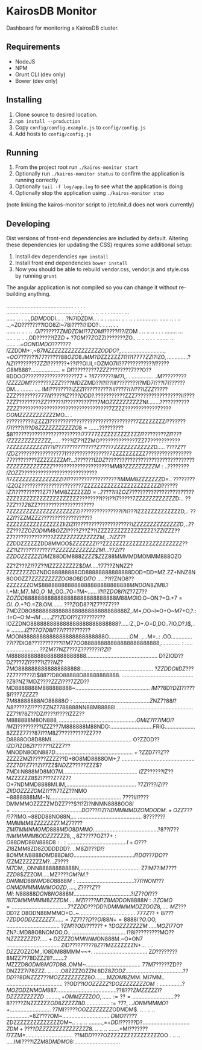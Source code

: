 KairosDB Monitor
================================

Dashboard for monitoring a KairosDB cluster.

## Requirements

* NodeJS
* NPM
* Grunt CLI (dev only)
* Bower (dev only)

## Installing

1. Clone source to desired location. 
2. `npm install --production`
3. Copy `config/config.example.js` to `config/config.js`
4. Add hosts to `config/config.js`

## Running

1. From the project root run `./kairos-monitor start`
2. Optionally run `./kairos-monitor status` to confirm the application is running correctly
3. Optionally `tail -f log/app.log` to see what the application is doing
4. Optionally stop the application using `./kairos-monitor stop` 

(note linking the kairos-monitor script to /etc/init.d does not work currently)

## Developing

Dist versions of front-end dependencies are included by default. Altering these dependencies (or updating the CSS) 
requires some additional setup:

1. Install dev dependencies `npm install`
2. Install front end dependencies `bower install`
3. Now you should be able to rebuild vendor.css, vendor.js and style.css by running `grunt`

The angular application is not compiled so you can change it without re-building anything.


............................................                                            .  .   . .  
........ ......................  ............ ...:,.   .        . .. .. .. .        . ........ ...  
......   ..             . ...,$DDMD$ODI...  . .?N7IDZDM.. . ..  . ........ .. . ..  . ..............
......      ..  .  ..   ..,~ZO????????IOO8ZI~78I????I?IDO?:.      .                   .    ..  . .  
......   .. ..  .  ..  .$OI??????7ZMDZDMI?7ZOMI?????I??I$ZDM    . .. .. .. .  .     . ........ ...  
.... .      ..  ..  .,OD??????IZZ$D+?$7$OM?7Z$OZZI???????$Z$O..   .. .. .. .        . ........ ...  
......     ..=$OONDMDO???????I$ZZDDM+:,~87M$ZZZZZZZZZZZZZZZZODDO?,.. .. .. ..      .. ........ ...  
.......,+OO$7??????I77??????$88OZO8. IMM?D$ZZZZZZ7I?I?I7$777ZZ$I?IZO$,.....             . . .. .    
.... ?NZI????????7ZZ$I???????+??I??OI.II,=DZMO7II??7$??????????I?????O8M888?..      . ............ .
...=DI?????????7ZZZ$$????????$7???O??8DDO$O???????????????????77+?II7??????IM7$I,.  . ..............
..M$?????????IZZZZDM????????ZZZ????MDZ$ZMD??I$?$I??III????????I?MD7I???I7I??????DM... ........ .... 
IMI????????I$ZZZ$I??????????II$I?????I7I???IZZZ$?????ZZZ$????????777N$?????IZ$????DDD? .            
???????????$ZZZ7????????????????II????7$ZZ7????????ZZ??????I?????????7??7MOZZZZZZZZZZ$N$I..... ...  
???????????ZZZZ$?????????????????????????????????7ZZZZ$????????????$7????$OOMZZZZZZZZZZ$ZMO... .    
??????????IZZZZI????????????????????????????????7ZZZZZZZZ$I???????I7I????II??D8ZZZZZZZZZZZO8=.......
?????????$$$8$?????????????????????????I$77777$ZZZZZZZZZZZZZ$I?????????ZI????I$$ZZZZZZZZZZZZZ$,.....
????IZ7?IZZMO?????????????7ZZ77???????????7$ZZZZZZZZZZZI??II??7????????????Z7???7ZZZZZZZZZZZZ$D.....
????$Z??IZ$DZ???????????????77I????????????????7ZZZZZZZZZZ7????????????????77?????????ZZZZZZZZ$M?...
????$???IZ$DZ?????????????????????????????????ZZZZZZZZZZZZZZ$?????????????????????$MM8?ZZZZZZZZZM:..
????????IZOZZ????????????????????????????II7ZZZZZZZZZZZZZZZ$I7I???????????????????I$MMM8ZZZZZZZ$D=..
????????IZZOZ??????????????????????7ZZZZZZZZZZZZZZZZZZZZZZZI??????I$Z$7I??????????Z7?7MM8ZZZZZZ$D=..
?????I$IIZ$OZ7???????????????????????$ZZZZZZZZZZZZZZZZZZZZZZ????????I??I??I$7?????7ZZZZZZZZZZZZ$D:..
??$7ZZ??7Z$8ZZ$?????????????????????7ZZZZZZZZZZZZZZZZZZZZ$ZI???????????????I?II???IZZZZZZZZZZZZZD,..
??Z$ZI??$ZZMZZZ$???????????????????$ZZZZZZZZZZZZZZZZZIIZ$IZI?????????????????????IZZZZZZZZZZZZZZD,..
??ZZ???ZZ$O$ZODMM8OZZ$I????$Z??$Z??IZZZZZZZZZZZZZZZZZ$?ZZIZZ$Z??Z7??$?????????????ZZZZZZZZZZZZZZM,..
?IZZ??ZZ$DDZZZZZZDD8MMOO$$ZZZZZZZI??$ZZZZZZZZZZZZZZZ$ZZZZZZZZZ??ZZ?IZ?????????????ZZZZZZZZZZZZZMI...
?7ZI??ZZDOZ$$ZZZZZDM$Z88DDM888Z$ZZZ$$$Z$ZZ88MMMMDMOMMM888OZO$$$$ZZ?Z$???ZI?7Z??I$IZZZZZZZZZ$$DM.....
?77??$ZNNZZ?7ZZZZZZZOZNDO88888888OD88888888888888DOD=DD=MZ.ZZ+NNZ8N8OOOZZ$7ZZZZZZZZZOO8O8DDI7O~.....
??I?$ZNO8$??$ZZZZZZZOM$$888888888888888888888888888MNDON8ZM8$.?I.+M:,M7..MO,$O~~$M,,OO..7O=?M~......
I?I?Z$DO8I?IZ$?7Z7??Z$OZDD8888888888888888888888888888M88MO$IO.O~ON.?=O.+7$=OI..O$.+?O.=Z8.OM.......
$???Z$OD8??IZ7??77???7MDZD8O88888888888888888888888888888Z,.M=,OO~I=O+O~M7+O,?.::I=O~O:M~$IM~ ......
Z$??$Z$DOI??Z?????????IOZZDNO888888888888888888888888888?.....:Z.,D+.O=D,DO..7IO,D?.I$$,.=~.........
IZ??7O7D8I??7I??????????MO$ON8888888888888888888888888O..............OM. ,...M=..: .OO..............
?7I?7DIO8$???$????????I?$M77OO88888888888888888888888$,............. :  .....  .....................
$?$?ZM?7NZ7??7Z???????$I?Z$I?M88888888888888888888888...............................................
D?ZIOD??D$Z???7ZI?????IZ??NZ?7MO8888888888888888888$:...............................................
$?ZZDDOIIDZ$???7Z7??????ZI$88??D8O88888D88888888888. ...............................................
$?Z$8?NZ?MDZ$????ZZZI???7ZZ$D??MD8888888M888888888~.................................................
$I$M??8D$?D$ZI?????$$I???7ZZZZ?7M88888888NO88888O:..................................................
Z$NZ$7?88I?N8$$?????ZI????$ZZNZ?788888NN88M88888I...................................................
ZZ7?$II?8Z$??DZ$I????I????I$ZZZ??M888888M8ON888$,...................................................
OMIZ7I?7IMOI?IM$ZI?????????IZZZ??7M888888M88NDO:............................FRIG....................
8ZZZZ77?$?87I??M8Z7?????????$ZZ7??D8888OO8D88MI.....................................................
O?ZZOD$??$IZD7IZ$D8Z$I??????IZZZ7??MNODN8ODN88$7D...................................................
+?Z$ZD7$??Z??$ZZZZZM$Z$I?????ZZZZ??D+8O8MD8888OM+,? ................................................
$ZZZ7D?Z7??ZI?7$ZZ$$NDZZ?????$ZZZ$?7MDI:N888MD8MO7M.................................................
$IZZ????$??IZ??MZZZZZZ8$ZI????Z?7Z7?O+7NDMMD8888MI.IM,..............................................
$?7ZI???IZI??ZIIDOZZZZOM$ZI???I7?ZZ??NMO ~8888888MM~N...............................................
7???$III??$??DMMMMOZZZZZMDZZ7??$$?$I?ZI?NNMN8888OO8$I=..............................................
DO???I?ZI?IDMMMMDZOMDODM.+OZZ7??I?7$?IMO.~88DD88NO88N,... ..........................................
$8??????$?$MMMMM8ZZZZZZZ7.$M$Z7????ZMI7MMNMOMD888MDO8DMMO...........................................
?8??I7??INMMMMM8ODZZZZZZ8,.,8$Z????7OZ?$7+:O88DND88N888D8:.: .......................................
I+O???ZI8$ZMM8ZD8ZODDDDD?. ..M8ZI???$DI?8OMM$:$N8888OMD88DMO........................................
I?DO??7DO??I$ZZMZZZZZZZ$M? ...$$Z????$M7DM,.,ONN88888888888N,.......................................
Z7IM7?IM7???$ZZD8$$$Z$ZZOM.....MZ$????OM?M.?DNMMD88NMD8O8888M:......................................
?7I?NON$???$ONMDMMMMMMOOZD,....,Z$$????Z??MI:~N88888DON8NO888M......................................
?IZ7?OI???I87DMMMMMM8ZZZDM.. .. .MZI????M?Z8MDDON8888N:.?ZOMO= .....................................
7?ZZDD???DD?IDMMMMMDZZOOZ8,. .. .~MZ$???DD?Z$~$D8ODN88MMMO+O..~.....................................
777$Z??+8I???7ZDDODDZZZZZZ7. .....=7Z7?7?D??OI88N+=8888I.?O.$OO, ...................................
?Z$M??ODI??????+?DOZZZZZZZM~... . .MOZ$I77O?ZN?:.MD88O8NOMOO,O.. ...................................
I?8I?????????MO??N$ZZZZZZZD7 .. . ..+DZZZZOM$$MNNM$ON888M.~O=ON7 ...................................
ZID?????????8$Z??$MZZZZZZZN+... . .. $DZZZ$OZZOM,.IO8DM88MMM~~+. ...................................
Z$D????????8M$ZZ7?78DZZ$Z8?. .. .... .?M$ZZZD8$ODM8MO7D88$..OMM~....................................
77M7?????ZD??DNZZZ$7I7$8ZZZ. .. . ..   .O8ZZZZOZZN$:$8DZ$8ZODZ......................................
??DD??8DNZZZ7??MOZZZZZZZZZ8O... . ..   . .$M$ZOM8Z$MM..MI7MM.. .....................................
??OD??I$OOZZZZZ?DOZZZZZZZZOM:...............?MOZOD$Z$NMOM887........................................
??8$???$ZMZZZZZI?DZZZZZZZZZD~.. . ..   ..   ..,+OMMZZ$ZZ$OO,......:=??= ............................
??8?????$ZNZZZZZZ$OD8ZZZZZ8D... . ..   ..   ........:=?7?, ...IONMMMMO$?+...........................
?7MI?????$OOZZZZZZZZ$ODMDM$. .. . ..   ..   ...............=8Z????OM~...............................
$DMO?????$ZDZZZZZZZZZZZZZZOM~.. . ..   ..   .........,=+$DDI??????$D?...............................
$ZDM+????$$DZZZZZZZZZZZZZZZ$8. .. ..   ..   .......=M$I???????I7$ZZM=...............................
??$MDD???7$OZZZZZZZZZZZZZZZZOO  . ..   ..   .....IMI????I$ZZM8DMDMO$8:..............................
